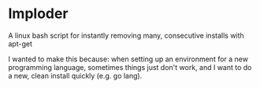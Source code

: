 # Imploder
A linux bash script for instantly removing many, consecutive installs with apt-get

I wanted to make this because: when setting up an environment for a new programming language, sometimes things just don't work, and I want to do a new, clean install quickly (e.g. go lang).
